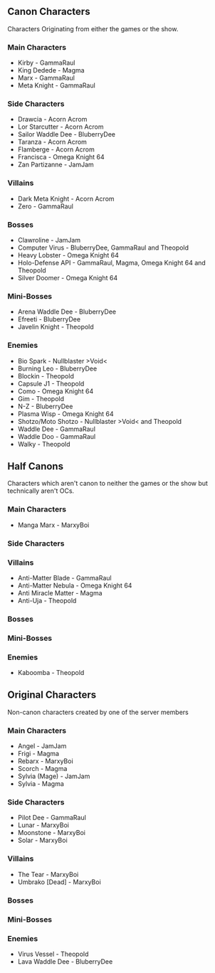 ## Canon Characters
Characters Originating from either the games or the show.
### Main Characters
* Kirby - GammaRaul
* King Dedede - Magma
* Marx - GammaRaul
* Meta Knight - GammaRaul
### Side Characters
* Drawcia - Acorn Acrom
* Lor Starcutter - Acorn Acrom
* Sailor Waddle Dee - BluberryDee
* Taranza - Acorn Acrom
* Flamberge - Acorn Acrom
* Francisca - Omega Knight 64
* Zan Partizanne - JamJam
### Villains
* Dark Meta Knight - Acorn Acrom
* Zero - GammaRaul
### Bosses
* Clawroline - JamJam
* Computer Virus - BluberryDee, GammaRaul and Theopold
* Heavy Lobster - Omega Knight 64
* Holo-Defense API - GammaRaul, Magma, Omega Knight 64 and Theopold
* Silver Doomer - Omega Knight 64
### Mini-Bosses
* Arena Waddle Dee - BluberryDee
* Efreeti - BluberryDee
* Javelin Knight - Theopold
### Enemies
* Bio Spark - Nullblaster >Void<
* Burning Leo - BluberryDee
* Blockin - Theopold
* Capsule J1 - Theopold
* Como - Omega Knight 64
* Gim - Theopold
* N-Z - BluberryDee
* Plasma Wisp - Omega Knight 64
* Shotzo/Moto Shotzo - Nullblaster >Void< and Theopold
* Waddle Dee - GammaRaul
* Waddle Doo - GammaRaul
* Walky - Theopold

## Half Canons
Characters which aren't canon to neither the games or the show but technically aren't OCs.
### Main Characters
* Manga Marx - MarxyBoi
### Side Characters
### Villains
* Anti-Matter Blade - GammaRaul
* Anti-Matter Nebula - Omega Knight 64
* Anti Miracle Matter - Magma
* Anti-Uja - Theopold
### Bosses
### Mini-Bosses
### Enemies
* Kaboomba - Theopold

## Original Characters
Non-canon characters created by one of the server members
### Main Characters
* Angel - JamJam
* Frigi - Magma
* Rebarx - MarxyBoi
* Scorch - Magma
* Sylvia (Mage) - JamJam
* Sylvia - Magma
### Side Characters
* Pilot Dee - GammaRaul
* Lunar - MarxyBoi
* Moonstone - MarxyBoi
* Solar - MarxyBoi
### Villains
* The Tear - MarxyBoi
* Umbrako [Dead] - MarxyBoi
### Bosses
### Mini-Bosses
### Enemies
* Virus Vessel - Theopold
* Lava Waddle Dee - BluberryDee
